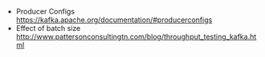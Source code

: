 - Producer Configs  
https://kafka.apache.org/documentation/#producerconfigs  
- Effect of batch size  
http://www.pattersonconsultingtn.com/blog/throughput_testing_kafka.html
